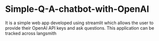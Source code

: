 # Simple-Q-A-chatbot-with-OpenAI


It is a simple web app developed using streamlit which allows the user to provide their OpenAI API keys and ask questions. This application can be tracked across langsmith
